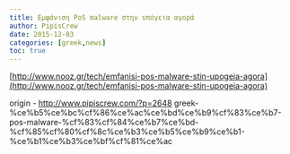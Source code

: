 ```yaml
---
title: Εμφάνιση PoS malware στην υπόγεια αγορά
author: PipisCrew
date: 2015-12-03
categories: [greek,news]
toc: true
---
```


[http://www.nooz.gr/tech/emfanisi-pos-malware-stin-upogeia-agora](http://www.nooz.gr/tech/emfanisi-pos-malware-stin-upogeia-agora)

origin - http://www.pipiscrew.com/?p=2648 greek-%ce%b5%ce%bc%cf%86%ce%ac%ce%bd%ce%b9%cf%83%ce%b7-pos-malware-%cf%83%cf%84%ce%b7%ce%bd-%cf%85%cf%80%cf%8c%ce%b3%ce%b5%ce%b9%ce%b1-%ce%b1%ce%b3%ce%bf%cf%81%ce%ac